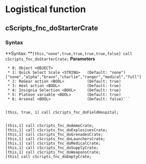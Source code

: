 
# Logistical function
## cScripts_fnc_doStarterCrate
### Syntax
**Syntax: **`[this,"none",true,true,true,true,false] call cScripts_fnc_doStarterCrate;`
**Parameters**
``` * Arguments:
 * 0: Object <OBJECT>
 * 1: Quick Select Scale <STRING>   (Default: "none") ["none","alpha","bravo","charlie","ranger","medical","full"]
 * 2: ReGear action <BOOL>          (Default: true)
 * 3: Heal action <BOOL>            (Default: true)
 * 4: Insignia Selection <BOOL>     (Default: true)
 * 5: Platoon variable <BOOL>       (Default: true)
 * 6: Arsenal <BOOL>                (Default: false)```


[this, true, 1] call cScripts_fnc_doFieldHospital;


[this,1] call cScripts_fnc_doAmmoCrate;
[this,1] call cScripts_fnc_doExplosivesCrate;
[this,1] call cScripts_fnc_doGrenadesCrate;
[this,1] call cScripts_fnc_doLaunchersCrate;
[this,1] call cScripts_fnc_doMedicalCrate;
[this,1] call cScripts_fnc_doSupplyCrate;
[this,1] call cScripts_fnc_doWeaponsCrate;
[this] call cScripts_fnc_doEmptyCrate;